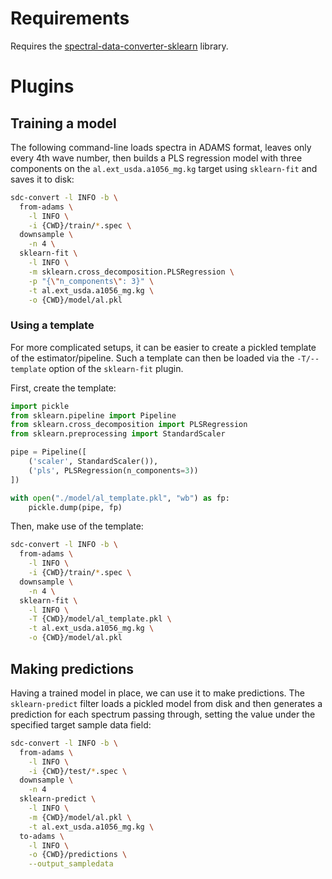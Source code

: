 # Requirements

Requires the [spectral-data-converter-sklearn](https://github.com/waikato-datamining/spectral-data-converter-sklearn) library.


# Plugins

## Training a model  

The following command-line loads spectra in ADAMS format, leaves only
every 4th wave number, then builds a PLS regression model with three 
components on the `al.ext_usda.a1056_mg.kg` target using `sklearn-fit` 
and saves it to disk: 

```bash
sdc-convert -l INFO -b \
  from-adams \
    -l INFO \
    -i {CWD}/train/*.spec \
  downsample \
    -n 4 \
  sklearn-fit \
    -l INFO \
    -m sklearn.cross_decomposition.PLSRegression \
    -p "{\"n_components\": 3}" \
    -t al.ext_usda.a1056_mg.kg \
    -o {CWD}/model/al.pkl
```

### Using a template

For more complicated setups, it can be easier to create a pickled template 
of the estimator/pipeline. Such a template can then be loaded via the 
`-T/--template` option of the `sklearn-fit` plugin.

First, create the template:

```python
import pickle
from sklearn.pipeline import Pipeline
from sklearn.cross_decomposition import PLSRegression
from sklearn.preprocessing import StandardScaler

pipe = Pipeline([
    ('scaler', StandardScaler()),
    ('pls', PLSRegression(n_components=3))
])

with open("./model/al_template.pkl", "wb") as fp:
    pickle.dump(pipe, fp)
```

Then, make use of the template:

```bash
sdc-convert -l INFO -b \
  from-adams \
    -l INFO \
    -i {CWD}/train/*.spec \
  downsample \
    -n 4 \
  sklearn-fit \
    -l INFO \
    -T {CWD}/model/al_template.pkl \
    -t al.ext_usda.a1056_mg.kg \
    -o {CWD}/model/al.pkl
```

## Making predictions

Having a trained model in place, we can use it to make predictions. The
`sklearn-predict` filter loads a pickled model from disk and then generates
a prediction for each spectrum passing through, setting the value under
the specified target sample data field:

```bash
sdc-convert -l INFO -b \
  from-adams \
    -l INFO \
    -i {CWD}/test/*.spec \
  downsample \
    -n 4 
  sklearn-predict \
    -l INFO \
    -m {CWD}/model/al.pkl \
    -t al.ext_usda.a1056_mg.kg \
  to-adams \
    -l INFO \
    -o {CWD}/predictions \
    --output_sampledata 
```
